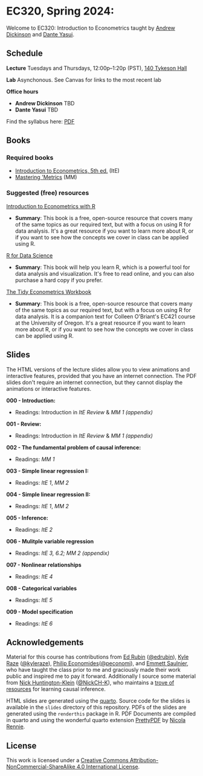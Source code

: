 # EC320, Spring 2024:   

Welcome to EC320: Introduction to Econometrics taught by [Andrew Dickinson](https://economics.uoregon.edu/profile/adickin3/) and [Dante Yasui](https://cas.uoregon.edu/directory/economics/all/dyasui).

## Schedule

**Lecture** Tuesdays and Thursdays, 12:00p–1:20p (PST), [140 Tykeson Hall](https://map.uoregon.edu/8f5f1a72c)

**Lab** Asynchonous. See Canvas for links to the most recent lab

**Office hours**

- **Andrew Dickinson** TBD 
- **Dante Yasui** TBD

Find the syllabus here: [PDF](https://ajdickinson.github.io/EC320S24/syllabus/syllabus.pdf)

## Books

### Required books

- [Introduction to Econometrics, 5th ed.](http://smile.amazon.com/Introduction-Econometrics-Christopher-Dougherty/dp/0199676828/) (ItE)
- [Mastering 'Metrics](https://www.amazon.com/Mastering-Metrics-Path-Cause-Effect/dp/0691152845/) (MM)

### Suggested (free) resources

[Introduction to Econometrics with R](https://www.econometrics-with-r.org/)
- __Summary__: This book is a free, open-source resource that covers many of the same topics as our required text, but with a focus on using R for data analysis. It's a great resource if you want to learn more about R, or if you want to see how the concepts we cover in class can be applied using R.

[R for Data Science](https://r4ds.had.co.nz/)
- __Summary__: This book will help you learn R, which is a powerful tool for data analysis and visualization. It's free to read online, and you can also purchase a hard copy if you prefer.

[The Tidy Econometrics Workbook](https://colleen.quarto.pub/the-tidy-econometrics-workbook/)
- __Summary__: This book is a free, open-source resource that covers many of the same topics as our required text, but with a focus on using R for data analysis. It is a companion text for Colleen O'Briant's EC421 course at the University of Oregon. It's a great resource if you want to learn more about R, or if you want to see how the concepts we cover in class can be applied using R.

## Slides 

The HTML versions of the lecture slides allow you to view animations and interactive features, provided that you have an internet connection. The PDF slides don't require an internet connection, but they cannot display the animations or interactive features.

**000 - Introduction:** <!--[html](https://ajdickinson.github.io/EC320S23/slides/000-intro/000-main.html) | [PDF](https://ajdickinson.github.io/EC320S23/slides/000-intro/000-main.pdf) -->

- Readings: Introduction in *ItE Review* & *MM 1 (appendix)*

**001 - Review:** <!--[html](https://ajdickinson.github.io/EC320S23/slides/001-review/010-main.html) | [PDF](https://ajdickinson.github.io/EC320S23/slides/001-review/010-main.pdf) -->

- Readings: Introduction in *ItE Review* & *MM 1 (appendix)*

**002 - The fundamental problem of causal inference:** <!--[html](https://ajdickinson.github.io/EC320S23/slides/002-fundamental-problem/020-main.html) | [PDF](https://ajdickinson.github.io/EC320S23/slides/002-fundamental-problem/020-main.pdf) -->

- Readings: *MM 1*

**003 - Simple linear regression I:** <!--[html](https://ajdickinson.github.io/EC320S23/slides/003-ols/030-main.html) | [PDF](https://ajdickinson.github.io/EC320S23/slides/003-ols/030-main.pdf) -->

<!-- - Deriving OLS handout: [html](https://ajdickinson.github.io/EC320S23/slides/003-ols/ols-handout.html) | [PDF](https://ajdickinson.github.io/EC320S23/resources/ols-derived-inclass.pdf) _(in class)_ -->
- Readings: *ItE 1*, *MM 2*

**004 - Simple linear regression II:** <!--[html](https://ajdickinson.github.io/EC320S23/slides/004-ols-ii/040-main.html)-->

- Readings: *ItE 1*, *MM 2*

**005 - Inference:** <!--[html](https://ajdickinson.github.io/EC320S23/slides/005-inference/050-main.html) -->

- Readings: *ItE 2*

**006 - Mulitple variable regression** <!-- [html](https://ajdickinson.github.io/EC320S23/slides/006-multiple/060-main.html) -->

- Readings: *ItE 3, 6.2; MM 2 (appendix)*

**007 - Nonlinear relationships** <!-- [html](https://ajdickinson.github.io/EC320S23/slides/007-nonlinear/070-main.html) -->

- Readings: *ItE 4*

**008 - Categorical variables** <!-- [html](https://ajdickinson.github.io/EC320S23/slides/008-categorical/080-main.html) -->

- Readings: *ItE 5*

**009 - Model specification**

- Readings: *ItE 6*

## Acknowledgements

Material for this course has contributions from [Ed Rubin](http://edrub.in/) ([@edrubin](https://github.com/edrubin)), [Kyle Raze](https://kyleraze.com/) ([@kyleraze](https://github.com/kyleraze)), [Philip Economides](https://philip-economides.com/)([@peconomi](https://github.com/peconomi)), and [Emmett Saulnier](https://www.emmettsaulnier.com/), who have taught the class prior to me and graciously made their work public and inspired me to pay it forward. Additionally I source some material from [Nick Huntington-Klein](https://nickchk.com/) ([@NickCH-K](https://github.com/NickCH-K)), who maintains a [trove of resources](https://nickchk.com/causalgraphs.html) for learning causal inference.

HTML slides are generated using the [quarto](https://quarto.org/). Source code for the slides is available in the `slides` directory of this repository. PDFs of the slides are generated using the `renderthis` package in R. PDF Documents are compiled in quarto and using the wonderful quarto extension [PrettyPDF](https://github.com/nrennie/PrettyPDF) by [Nicola Rennie](https://nrennie.rbind.io/).

## License

This work is licensed under a [Creative Commons Attribution-NonCommercial-ShareAlike 4.0 International License](http://creativecommons.org/licenses/by-nc-sa/4.0/).


